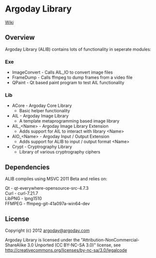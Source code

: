 # Argoday Library
[Wiki](http://www.argoday.com/wiki/ALIB "Argoday Wiki")

## Overview

Argoday Library (ALIB) contains lots of functionality in seperate modules:

### Exe
* ImageConvert - Calls AIL_IO to convert image files
* FrameDump - Calls ffmpeg to dump frames from a video file
* QPaint - Qt based paint program to test AIL functionality

### Lib
* ACore - Argoday Core Library
  * Basic helper functionality
* AIL - Argoday Image Library
  * A template metaprogramming based image library
* AIL_\<Name\> - Argoday Image Library Extension
  * Adds support for AIL to interact with library \<Name\>
* AIO_\<Name\> - Argoday Input / Output Extension
  * Adds support for ALIB to input / output format \<Name\>
* Crypt - Cryptrography Library
  * Library of various cryptrography ciphers

## Dependencies

ALIB compiles using MSVC 2011 Beta and relies on:

Qt - qt-everywhere-opensource-src-4.7.3  
Curl - curl-7.21.7  
LibPNG - lpng1510  
FFMPEG - ffmpeg-git-41a097a-win64-dev  

## License

Copyright (c) 2012 argoday@argoday.com

Argoday Library is licensed under the "Attribution-NonCommercial-ShareAlike 3.0 Unported (CC BY-NC-SA 3.0)" license, see http://creativecommons.org/licenses/by-nc-sa/3.0/legalcode
